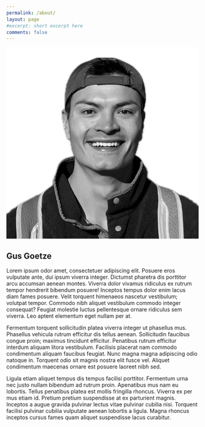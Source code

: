 ```yaml
---
permalink: /about/
layout: page
#excerpt: short excerpt here
comments: false
---
```

<div class="author">
  <img class="author-avatar" src="/assets/img/avatar.jpg" alt="gusgoetze" />
  <h2 class="author-name">Gus Goetze</h2>
</div>
Lorem ipsum odor amet, consectetuer adipiscing elit. Posuere eros vulputate ante, dui ipsum viverra integer. Dictumst pharetra dis porttitor arcu accumsan aenean montes. Viverra dolor vivamus ridiculus ex rutrum tempor hendrerit bibendum posuere! Inceptos tempus dolor enim lacus diam fames posuere. Velit torquent himenaeos nascetur vestibulum; volutpat tempor. Commodo nibh aliquet vestibulum commodo integer consequat? Feugiat molestie luctus pellentesque ornare ridiculus sem viverra. Leo aptent elementum eget nullam per at.

Fermentum torquent sollicitudin platea viverra integer ut phasellus mus. Phasellus vehicula rutrum efficitur dis tellus aenean. Sollicitudin faucibus congue proin; maximus tincidunt efficitur. Penatibus rutrum efficitur interdum aliquam litora vestibulum. Facilisis placerat nam commodo condimentum aliquam faucibus feugiat. Nunc magna magna adipiscing odio natoque in. Torquent odio sit magnis nostra elit fusce vel. Aliquet condimentum maecenas ornare est posuere laoreet nibh sed.

Ligula etiam aliquet tempus dis tempus facilisi porttitor. Fermentum urna nec justo nullam bibendum ad rutrum proin. Apenatibus mus nam eu lobortis. Tellus penatibus platea est mollis fringilla rhoncus. Viverra ex per mus etiam id. Pretium pretium suspendisse at ex parturient magnis. Inceptos a augue gravida pulvinar lectus vitae pulvinar cubilia nisi. Torquent facilisi pulvinar cubilia vulputate aenean lobortis a ligula. Magna rhoncus inceptos cursus fames quam aliquet suspendisse lacus curabitur.
